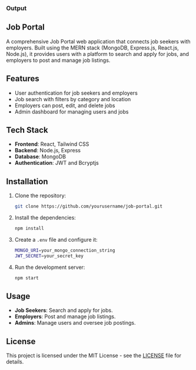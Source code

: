 ### Output

## Job Portal
A comprehensive Job Portal web application that connects job seekers with employers. Built using the MERN stack (MongoDB, Express.js, React.js, Node.js), it provides users with a platform to search and apply for jobs, and employers to post and manage job listings.


## Features
- User authentication for job seekers and employers
- Job search with filters by category and location
- Employers can post, edit, and delete jobs
- Admin dashboard for managing users and jobs

## Tech Stack
- **Frontend**: React, Tailwind CSS
- **Backend**: Node.js, Express
- **Database**: MongoDB
- **Authentication**: JWT and Bcryptjs


## Installation
1. Clone the repository:
   ```bash
   git clone https://github.com/yourusername/job-portal.git
   ```
2. Install the dependencies:
   ```bash
   npm install
   ```
3. Create a `.env` file and configure it:
   ```bash
   MONGO_URI=your_mongo_connection_string
   JWT_SECRET=your_secret_key
   ```
4. Run the development server:
   ```bash
   npm start
   ```
## Usage
- **Job Seekers**: Search and apply for jobs.
- **Employers**: Post and manage job listings.
- **Admins**: Manage users and oversee job postings.

## License
This project is licensed under the MIT License - see the [LICENSE](./LICENSE) file for details.
